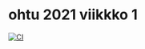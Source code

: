 # ohtu 2021 viikkko 1

[![CI](https://github.com/aajarven/ohtu-2021-viikko1/actions/workflows/main.yml/badge.svg)](https://github.com/aajarven/ohtu-2021-viikko1/actions/workflows/main.yml)
